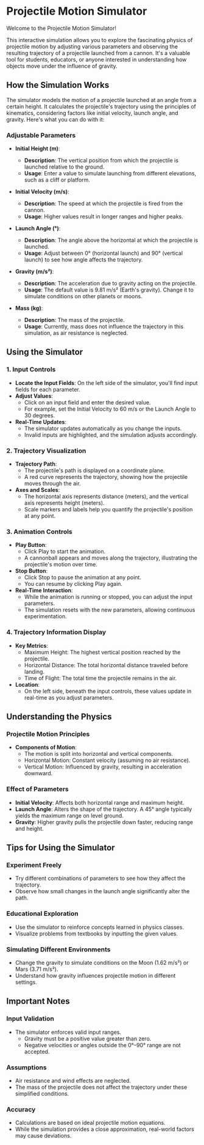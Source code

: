 # Projectile Motion Simulator

Welcome to the Projectile Motion Simulator!

This interactive simulation allows you to explore the fascinating physics of projectile motion by adjusting various parameters and observing the resulting trajectory of a projectile launched from a cannon. It's a valuable tool for students, educators, or anyone interested in understanding how objects move under the influence of gravity.

## How the Simulation Works

The simulator models the motion of a projectile launched at an angle from a certain height. It calculates the projectile's trajectory using the principles of kinematics, considering factors like initial velocity, launch angle, and gravity. Here's what you can do with it:

### Adjustable Parameters

- **Initial Height (m)**:
  - **Description**: The vertical position from which the projectile is launched relative to the ground.
  - **Usage**: Enter a value to simulate launching from different elevations, such as a cliff or platform.

- **Initial Velocity (m/s)**:
  - **Description**: The speed at which the projectile is fired from the cannon.
  - **Usage**: Higher values result in longer ranges and higher peaks.

- **Launch Angle (°)**:
  - **Description**: The angle above the horizontal at which the projectile is launched.
  - **Usage**: Adjust between 0° (horizontal launch) and 90° (vertical launch) to see how angle affects the trajectory.

- **Gravity (m/s²)**:
  - **Description**: The acceleration due to gravity acting on the projectile.
  - **Usage**: The default value is 9.81 m/s² (Earth's gravity). Change it to simulate conditions on other planets or moons.

- **Mass (kg)**:
  - **Description**: The mass of the projectile.
  - **Usage**: Currently, mass does not influence the trajectory in this simulation, as air resistance is neglected.

## Using the Simulator

### 1. Input Controls

- **Locate the Input Fields**: On the left side of the simulator, you'll find input fields for each parameter.
- **Adjust Values**:
  - Click on an input field and enter the desired value.
  - For example, set the Initial Velocity to 60 m/s or the Launch Angle to 30 degrees.
- **Real-Time Updates**:
  - The simulator updates automatically as you change the inputs.
  - Invalid inputs are highlighted, and the simulation adjusts accordingly.

### 2. Trajectory Visualization

- **Trajectory Path**:
  - The projectile's path is displayed on a coordinate plane.
  - A red curve represents the trajectory, showing how the projectile moves through the air.
- **Axes and Scales**:
  - The horizontal axis represents distance (meters), and the vertical axis represents height (meters).
  - Scale markers and labels help you quantify the projectile's position at any point.

### 3. Animation Controls

- **Play Button**:
  - Click Play to start the animation.
  - A cannonball appears and moves along the trajectory, illustrating the projectile's motion over time.
- **Stop Button**:
  - Click Stop to pause the animation at any point.
  - You can resume by clicking Play again.
- **Real-Time Interaction**:
  - While the animation is running or stopped, you can adjust the input parameters.
  - The simulation resets with the new parameters, allowing continuous experimentation.

### 4. Trajectory Information Display

- **Key Metrics**:
  - Maximum Height: The highest vertical position reached by the projectile.
  - Horizontal Distance: The total horizontal distance traveled before landing.
  - Time of Flight: The total time the projectile remains in the air.
- **Location**:
  - On the left side, beneath the input controls, these values update in real-time as you adjust parameters.

## Understanding the Physics

### Projectile Motion Principles

- **Components of Motion**:
  - The motion is split into horizontal and vertical components.
  - Horizontal Motion: Constant velocity (assuming no air resistance).
  - Vertical Motion: Influenced by gravity, resulting in acceleration downward.

### Effect of Parameters

- **Initial Velocity**: Affects both horizontal range and maximum height.
- **Launch Angle**: Alters the shape of the trajectory. A 45° angle typically yields the maximum range on level ground.
- **Gravity**: Higher gravity pulls the projectile down faster, reducing range and height.

## Tips for Using the Simulator

### Experiment Freely

- Try different combinations of parameters to see how they affect the trajectory.
- Observe how small changes in the launch angle significantly alter the path.

### Educational Exploration

- Use the simulator to reinforce concepts learned in physics classes.
- Visualize problems from textbooks by inputting the given values.

### Simulating Different Environments

- Change the gravity to simulate conditions on the Moon (1.62 m/s²) or Mars (3.71 m/s²).
- Understand how gravity influences projectile motion in different settings.

## Important Notes

### Input Validation

- The simulator enforces valid input ranges.
  - Gravity must be a positive value greater than zero.
  - Negative velocities or angles outside the 0°–90° range are not accepted.

### Assumptions

- Air resistance and wind effects are neglected.
- The mass of the projectile does not affect the trajectory under these simplified conditions.

### Accuracy

- Calculations are based on ideal projectile motion equations.
- While the simulation provides a close approximation, real-world factors may cause deviations.
